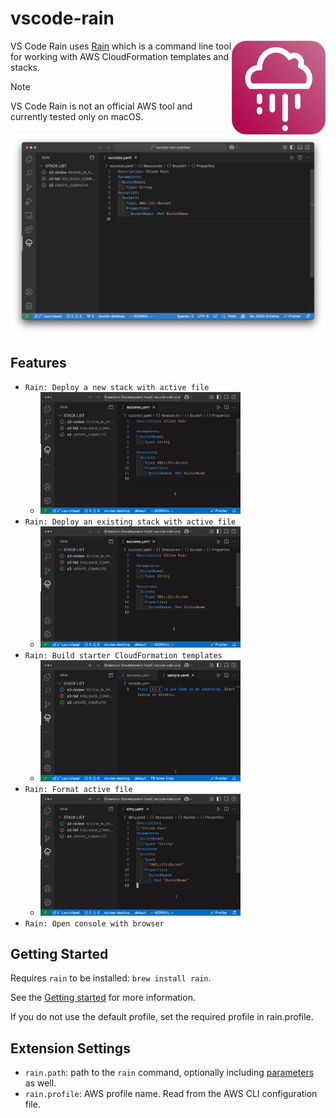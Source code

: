 # vscode-rain

<img alt="[vscode-rain logo]" src="https://raw.githubusercontent.com/khmoryz/vscode-rain/main/resources/icon.png" width="150" align="right">

VS Code Rain uses [Rain](https://github.com/aws-cloudformation/rain) which is a command line tool for working with AWS CloudFormation templates and stacks.  

> [!NOTE]
> VS Code Rain is not an official AWS tool and currently tested only on macOS.

<img src="resources/rain-tree-view.png" width="520">

## Features

- `Rain: Deploy a new stack with active file`
  - <img alt="[deploy new demo]" src="https://raw.githubusercontent.com/khmoryz/vscode-rain/main/resources/demo-rain-deploy-new.gif" width="320">
- `Rain: Deploy an existing stack with active file`
  - <img alt="[deploy existing demo]" src="https://raw.githubusercontent.com/khmoryz/vscode-rain/main/resources/demo-rain-deploy-existing.gif" width="320">
- `Rain: Build starter CloudFormation templates`
  - <img alt="[build demo]" src="https://raw.githubusercontent.com/khmoryz/vscode-rain/main/resources/demo-rain-build.gif" width="320">
- `Rain: Format active file`
  - <img alt="[fmt demo]" src="https://raw.githubusercontent.com/khmoryz/vscode-rain/main/resources/demo-rain-fmt.gif" width="320">
- `Rain: Open console with browser`

## Getting Started

Requires `rain` to be installed: `brew install rain`.

See the [Getting started](https://github.com/aws-cloudformation/rain?tab=readme-ov-file#getting-started) for more information.

If you do not use the default profile, set the required profile in rain.profile.

## Extension Settings

* `rain.path`: path to the `rain` command, optionally including [parameters](https://github.com/aws-cloudformation/cfn-python-lint/#parameters) as well.
* `rain.profile`: AWS profile name. Read from the AWS CLI configuration file.
